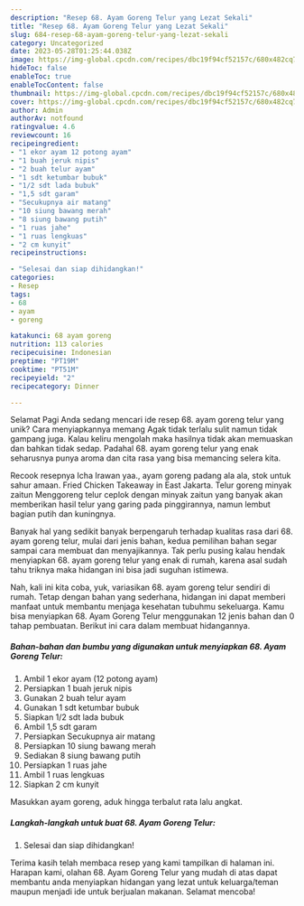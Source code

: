 ```yaml
---
description: "Resep 68. Ayam Goreng Telur yang Lezat Sekali"
title: "Resep 68. Ayam Goreng Telur yang Lezat Sekali"
slug: 684-resep-68-ayam-goreng-telur-yang-lezat-sekali
category: Uncategorized
date: 2023-05-28T01:25:44.038Z
image: https://img-global.cpcdn.com/recipes/dbc19f94cf52157c/680x482cq70/68-ayam-goreng-telur-foto-resep-utama.jpg
hideToc: false
enableToc: true
enableTocContent: false
thumbnail: https://img-global.cpcdn.com/recipes/dbc19f94cf52157c/680x482cq70/68-ayam-goreng-telur-foto-resep-utama.jpg
cover: https://img-global.cpcdn.com/recipes/dbc19f94cf52157c/680x482cq70/68-ayam-goreng-telur-foto-resep-utama.jpg
author: Admin
authorAv: notfound
ratingvalue: 4.6
reviewcount: 16
recipeingredient:
- "1 ekor ayam 12 potong ayam"
- "1 buah jeruk nipis"
- "2 buah telur ayam"
- "1 sdt ketumbar bubuk"
- "1/2 sdt lada bubuk"
- "1,5 sdt garam"
- "Secukupnya air matang"
- "10 siung bawang merah"
- "8 siung bawang putih"
- "1 ruas jahe"
- "1 ruas lengkuas"
- "2 cm kunyit"
recipeinstructions:

- "Selesai dan siap dihidangkan!"
categories:
- Resep
tags:
- 68
- ayam
- goreng

katakunci: 68 ayam goreng 
nutrition: 113 calories
recipecuisine: Indonesian
preptime: "PT19M"
cooktime: "PT51M"
recipeyield: "2"
recipecategory: Dinner

---
```



Selamat Pagi Anda sedang mencari ide resep 68. ayam goreng telur yang unik? Cara menyiapkannya memang Agak tidak terlalu sulit namun tidak gampang juga. Kalau keliru mengolah maka hasilnya tidak akan memuaskan dan bahkan tidak sedap. Padahal 68. ayam goreng telur yang enak seharusnya punya aroma dan cita rasa yang bisa memancing selera kita.


Recook resepnya Icha Irawan yaa., ayam goreng padang ala ala, stok untuk sahur amaan. Fried Chicken Takeaway in East Jakarta. Telur goreng minyak zaitun Menggoreng telur ceplok dengan minyak zaitun yang banyak akan memberikan hasil telur yang garing pada pinggirannya, namun lembut bagian putih dan kuningnya.

Banyak hal yang sedikit banyak berpengaruh terhadap kualitas rasa dari 68. ayam goreng telur, mulai dari jenis bahan, kedua pemilihan bahan segar sampai cara membuat dan menyajikannya. Tak perlu pusing kalau hendak menyiapkan 68. ayam goreng telur yang enak di rumah, karena asal sudah tahu triknya maka hidangan ini bisa jadi suguhan istimewa.


Nah, kali ini kita coba, yuk, variasikan 68. ayam goreng telur sendiri di rumah. Tetap dengan bahan yang sederhana, hidangan ini dapat memberi manfaat untuk membantu menjaga kesehatan tubuhmu sekeluarga. Kamu bisa menyiapkan 68. Ayam Goreng Telur menggunakan 12 jenis bahan dan 0 tahap pembuatan. Berikut ini cara dalam membuat hidangannya.

<!--inarticleads1-->

##### Bahan-bahan dan bumbu yang digunakan untuk menyiapkan 68. Ayam Goreng Telur:

1. Ambil 1 ekor ayam (12 potong ayam)
1. Persiapkan 1 buah jeruk nipis
1. Gunakan 2 buah telur ayam
1. Gunakan 1 sdt ketumbar bubuk
1. Siapkan 1/2 sdt lada bubuk
1. Ambil 1,5 sdt garam
1. Persiapkan Secukupnya air matang
1. Persiapkan 10 siung bawang merah
1. Sediakan 8 siung bawang putih
1. Persiapkan 1 ruas jahe
1. Ambil 1 ruas lengkuas
1. Siapkan 2 cm kunyit


Masukkan ayam goreng, aduk hingga terbalut rata lalu angkat. 

<!--inarticleads2-->

##### Langkah-langkah untuk buat 68. Ayam Goreng Telur:


1. Selesai dan siap dihidangkan!



Terima kasih telah membaca resep yang kami tampilkan di halaman ini. Harapan kami, olahan 68. Ayam Goreng Telur yang mudah di atas dapat membantu anda menyiapkan hidangan yang lezat untuk keluarga/teman maupun menjadi ide untuk berjualan makanan. Selamat mencoba!

